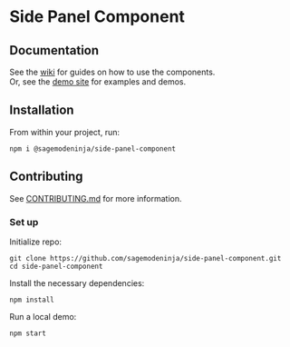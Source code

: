 # Side Panel Component



## Documentation

See the [wiki](https://github.com/sagemodeninja/side-panel-component/wiki) for guides on how to use the components.\
Or, see the [demo site](https://dev.garyantier.com/web-components/side-panel) for examples and demos.

<!-- TODO: Add wiki/documentation. -->

## Installation

From within your project, run:

`npm i @sagemodeninja/side-panel-component`

## Contributing

See [CONTRIBUTING.md](CONTRIBUTING.md) for more information.

### Set up

Initialize repo:

```cli
git clone https://github.com/sagemodeninja/side-panel-component.git
cd side-panel-component
```

Install the necessary dependencies:

```
npm install
```

Run a local demo:

```
npm start
```
